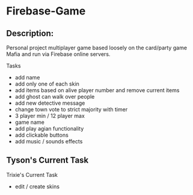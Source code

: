 # Firebase-Game

## Description:

Personal project multiplayer game based loosely on the card/party game Mafia and run via Firebase online servers.

Tasks
- add name
- add only one of each skin
- add items based on alive player number and remove current items
- add ghost can walk over people
- add new detective message
- change town vote to strict majority with timer
- 3 player min / 12 player max
- game name
- add play agian functionality
- add clickable buttons 
- add music / sounds effects

Tyson's Current Task
- 

Trixie's Current Task
- edit / create skins

